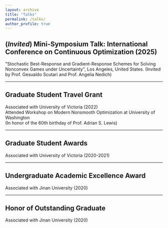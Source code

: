 ```yaml
---
layout: archive
title: "Talks"
permalink: /talks/
author_profile: true
---
```


## (*Invited*) Mini-Symposium Talk: International Conference on Continuous Optimization (2025) 
"Stochastic Best-Response and Gradient-Response Schemes for Solving Nonconvex Games under Uncertainty", Los Angeles, United States.
(Invited by Prof. Gesualdo Scutari and Prof. Angelia Nedich)

---

## Graduate Student Travel Grant
Associated with University of Victoria (2022)  
Attended Workshop on Modern Nonsmooth Optimization at University of Washington  
(In honor of the 60th birthday of Prof. Adrian S. Lewis)

---

## Graduate Student Awards
Associated with University of Victoria (2020-2021)

---

## Undergraduate Academic Excellence Award
Associated with Jinan University (2020)

---

## Honor of Outstanding Graduate
Associated with Jinan University (2020)
